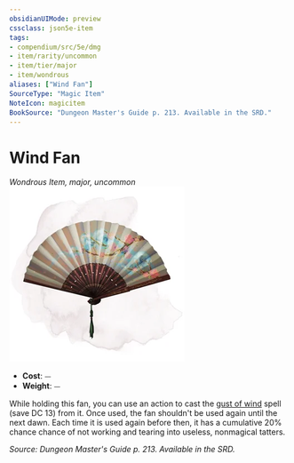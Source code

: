 ```yaml
---
obsidianUIMode: preview
cssclass: json5e-item
tags:
- compendium/src/5e/dmg
- item/rarity/uncommon
- item/tier/major
- item/wondrous
aliases: ["Wind Fan"]
SourceType: "Magic Item"
NoteIcon: magicitem
BookSource: "Dungeon Master's Guide p. 213. Available in the SRD."
---
```

# Wind Fan
*Wondrous Item, major, uncommon*  
![](https://raw.githubusercontent.com/5etools-mirror-2/5etools-img/main/items/DMG/Wind%20Fan.webp#right)  

- **Cost**: ⏤
- **Weight**: ⏤

While holding this fan, you can use an action to cast the [gust of wind](/2-Mechanics/CLI/spells/gust-of-wind.md) spell (save DC 13) from it. Once used, the fan shouldn't be used again until the next dawn. Each time it is used again before then, it has a cumulative 20% chance chance of not working and tearing into useless, nonmagical tatters.

*Source: Dungeon Master's Guide p. 213. Available in the SRD.*